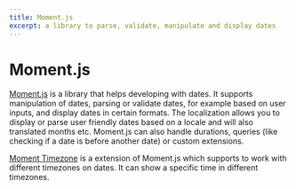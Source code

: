 ```yaml
---
title: Moment.js
excerpt: a library to parse, validate, manipulate and display dates
---
```


# Moment.js

[Moment.js](http://momentjs.com/) is a library that helps developing with dates. It supports manipulation of dates, parsing or validate dates, for example based on user inputs, and display dates in certain formats. The localization allows you to display or parse user friendly dates based on a locale and will also translated months etc.
Moment.js can also handle durations, queries (like checking if a date is before another date) or custom extensions.

[Moment Timezone](http://momentjs.com/timezone/) is a extension of Moment.js which supports to work with different timezones on dates. It can show a specific time in different timezones.
